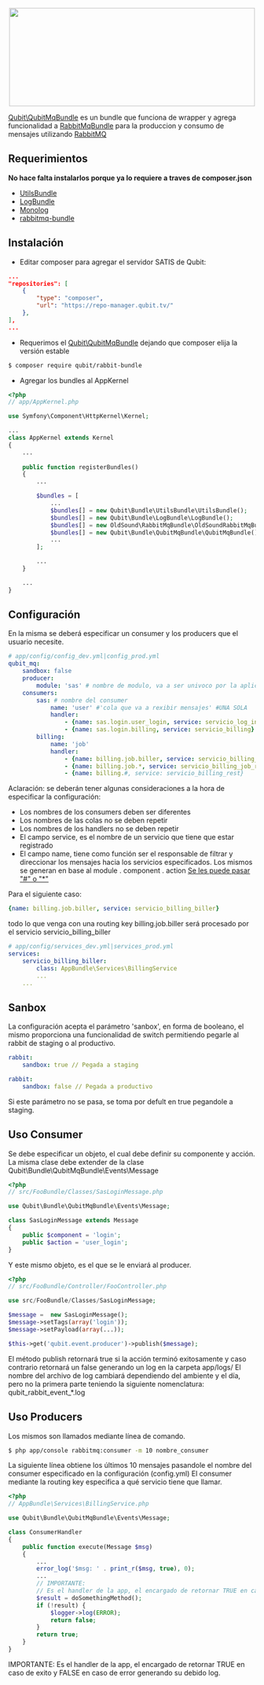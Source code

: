 <p align="center">
    <a href="http://www.qubit.tv" target="_blank">
        <img width=500 height=200 src="https://stcloudfront.qubit.tv/assets/public/qubit/qubit-ar/prod/images/logo-qubit-azul.svg">
    </a>
</p>

[Qubit\QubitMqBundle][1] es un bundle que funciona de wrapper y agrega funcionalidad a [RabbitMqBundle][2] para
la produccion y consumo de mensajes utilizando [RabbitMQ][3]

Requerimientos
--------------
**No hace falta instalarlos porque ya lo requiere a traves de composer.json**

* [UtilsBundle][4]
* [LogBundle][5]
* [Monolog][5]
* [rabbitmq-bundle][2]


Instalación
-----------

* Editar composer para agregar el servidor SATIS de Qubit:

```json
...
"repositories": [
    {
        "type": "composer",
        "url": "https://repo-manager.qubit.tv/"
    },
],
...
```

* Requerimos el [Qubit\QubitMqBundle][1] dejando que composer elija la versión estable

```bash
$ composer require qubit/rabbit-bundle
```

* Agregar los bundles al AppKernel

```php
<?php
// app/AppKernel.php

use Symfony\Component\HttpKernel\Kernel;

...
class AppKernel extends Kernel
{
    ...
    
    public function registerBundles()
    {
        ...

        $bundles = [
            ...
            $bundles[] = new Qubit\Bundle\UtilsBundle\UtilsBundle();
            $bundles[] = new Qubit\Bundle\LogBundle\LogBundle();
            $bundles[] = new OldSound\RabbitMqBundle\OldSoundRabbitMqBundle();
            $bundles[] = new Qubit\Bundle\QubitMqBundle\QubitMqBundle();
            ...
        ];

        ...
    }

    ...
}
```

Configuración
-------------

En la misma se deberá especificar un consumer y los producers que el usuario necesite.

```yaml
# app/config/config_dev.yml|config_prod.yml
qubit_mq:
    sandbox: false
    producer:
        module: 'sas' # nombre de modulo, va a ser univoco por la aplicacion que use el bundle
    consumers:
        sas: # nombre del consumer
            name: 'user' #'cola que va a rexibir mensajes' #UNA SOLA
            handler:
                - {name: sas.login.user_login, service: servicio_log_in}
                - {name: sas.login.billing, service: servicio_billing}
        billing:
            name: 'job'
            handler:
                - {name: billing.job.biller, service: servicio_billing_biller}
                - {name: billing.job.*, service: servicio_billing_job_rest}
                - {name: billing.#, service: servicio_billing_rest}
```


Aclaración: se deberán tener algunas consideraciones a la hora de especificar la configuración:
- Los nombres de los consumers deben ser diferentes
- Los nombres de las colas no se deben repetir
- Los nombres de los handlers no se deben repetir
- El campo service, es el nombre de un servicio que tiene que estar registrado
- El campo name, tiene como función ser el responsable de filtrar y direccionar los mensajes hacia los servicios especificados. Los mismos se generan en base al module . component . action
[Se les puede pasar "#" o "*"][6]

Para el siguiente caso:
```yaml
{name: billing.job.biller, service: servicio_billing_biller}
```
todo lo que venga con una routing key billing.job.biller será procesado por el servicio servicio_billing_biller

```yaml
# app/config/services_dev.yml|services_prod.yml
services:
    servicio_billing_biller:
        class: AppBundle\Services\BillingService
        ...
    ...
```

Sanbox
---
La configuración acepta el parámetro 'sanbox', en forma de booleano, el mismo proporciona una funcionalidad de switch permitiendo pegarle al rabbit de staging o al productivo.
```yaml
rabbit:
    sandbox: true // Pegada a staging
```
```yaml    
rabbit:
    sandbox: false // Pegada a productivo
```
Si este parámetro no se pasa, se toma por defult en true pegandole a staging.


Uso Consumer
---

Se debe especificar un objeto, el cual debe definir su componente y acción.
La misma clase debe extender de la clase Qubit\Bundle\QubitMqBundle\Events\Message

```php
<?php
// src/FooBundle/Classes/SasLoginMessage.php

use Qubit\Bundle\QubitMqBundle\Events\Message;

class SasLoginMessage extends Message
{
    public $component = 'login';
    public $action = 'user_login';
}
```
Y este mismo objeto, es el que se le enviará al producer.

```php
<?php
// src/FooBundle/Controller/FooController.php

use src/FooBundle/Classes/SasLoginMessage;

$message =  new SasLoginMessage();
$message->setTags(array('login'));
$message->setPayload(array(...));

$this->get('qubit.event.producer')->publish($message);

```
El método publish retornará true si la acción terminó exitosamente y caso contrario retornará un false generando un log en la carpeta app/logs/
El nombre del archivo de log cambiará dependiendo del ambiente y el día, pero no la primera parte teniendo la siguiente nomenclatura: qubit_rabbit_event_*.log


Uso Producers
---

Los mismos son llamados mediante línea de comando.

```bash
$ php app/console rabbitmq:consumer -m 10 nombre_consumer
```
La siguiente línea obtiene los últimos 10 mensajes pasandole el nombre del consumer especificado en la configuración (config.yml)
El consumer mediante la routing key especifica a qué servicio tiene que llamar.


```php
<?php
// AppBundle\Services\BillingService.php

use Qubit\Bundle\QubitMqBundle\Events\Message;

class ConsumerHandler
{
    public function execute(Message $msg)
    {
        ...
        error_log('$msg: ' . print_r($msg, true), 0);
        ...
        // IMPORTANTE:
        // Es el handler de la app, el encargado de retornar TRUE en caso de exito y FALSE en caso de error generando su debido log
        $result = doSomethingMethod();
        if (!result) {
            $logger->log(ERROR);
            return false;
        }
        return true;
    }
}

```
IMPORTANTE:
Es el handler de la app, el encargado de retornar TRUE en caso de exito y FALSE en caso de error generando su debido log.


[1]: http://git.qubit.tv:8888/Qubit/RabbitBundle
[2]: https://github.com/php-amqplib/RabbitMqBundle
[3]: https://www.rabbitmq.com/
[4]: http://git.qubit.tv:8888/Qubit/UtilsBundle
[5]: http://git.qubit.tv:8888/Qubit/LogBundle
[6]: https://www.rabbitmq.com/tutorials/tutorial-five-php.html
